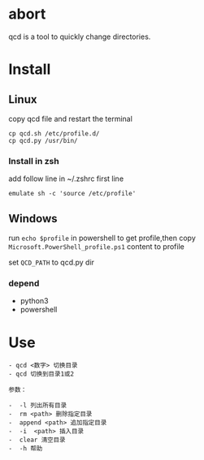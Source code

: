 # abort
qcd is a tool to quickly change directories. 


# Install
## Linux
copy qcd file and restart the terminal 
```
cp qcd.sh /etc/profile.d/  
cp qcd.py /usr/bin/
```

### Install in zsh
add follow line in ~/.zshrc first line
```
emulate sh -c 'source /etc/profile'
```

## Windows
run `echo $profile` in powershell to get profile,then copy `Microsoft.PowerShell_profile.ps1` content to profile

set `QCD_PATH` to qcd.py dir

### depend
- python3
- powershell

# Use
```
- qcd <数字> 切换目录
- qcd 切换到目录1或2 

参数：

-  -l 列出所有目录 
-  rm <path> 删除指定目录 
-  append <path> 追加指定目录 
-  -i  <path> 插入目录 
-  clear 清空目录 
-  -h 帮助 
```